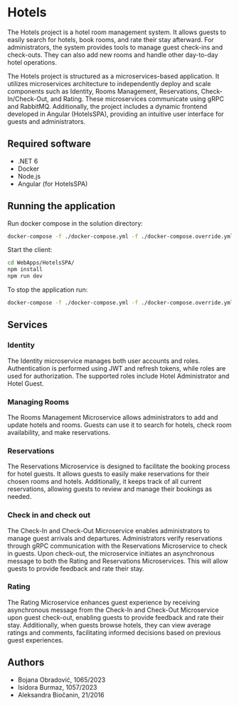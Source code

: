 # Hotels


The Hotels project is a hotel room management system. It allows guests to easily search for 
hotels, book rooms, and rate their stay afterward. For administrators, the system provides tools to manage 
guest check-ins and check-outs. They can also add new rooms and handle other day-to-day hotel 
operations.

The Hotels project is structured as a microservices-based application. It utilizes microservices 
architecture to independently deploy and scale components such as Identity, Rooms Management, Reservations, 
Check-In/Check-Out, and Rating. These microservices communicate using gRPC and RabbitMQ. Additionally, 
the project includes a dynamic frontend developed in Angular (HotelsSPA), providing an intuitive 
user interface for guests and administrators.

## Required software
- .NET 6
- Docker
- Node.js
- Angular (for HotelsSPA)

## Running the application
Run docker compose in the solution directory:
```sh
docker-compose -f ./docker-compose.yml -f ./docker-compose.override.yml up -d --build
```

Start the client:
```sh
cd WebApps/HotelsSPA/
npm install
npm run dev
```

To stop the application run:
```sh
docker-compose -f ./docker-compose.yml -f ./docker-compose.override.yml down
```

## Services

### Identity
The Identity microservice manages both user accounts and roles. 
Authentication is performed using JWT and refresh tokens, while roles are used for authorization. 
The supported roles include Hotel Administrator and Hotel Guest.

### Managing Rooms
The Rooms Management Microservice allows administrators to add and update hotels and rooms. 
Guests can use it to search for hotels, check room availability, and make reservations.

### Reservations

The Reservations Microservice is designed to facilitate the booking process for hotel guests. It allows guests 
to easily make reservations for their chosen rooms and hotels. Additionally, it keeps track of all current
reservations, allowing guests to review and manage their bookings as needed. 

### Check in and check out
The Check-In and Check-Out Microservice enables administrators to manage guest arrivals and departures. 
Administrators verify reservations through gRPC communication with the Reservations Microservice 
to check in guests. Upon check-out, the microservice initiates an asynchronous message to both the Rating and 
Reservations Microservices. This will allow guests to provide feedback and rate their stay.

### Rating
The Rating Microservice enhances guest experience by receiving asynchronous message from the Check-In and 
Check-Out Microservice upon guest check-out, enabling guests to provide feedback and rate their stay. 
Additionally, when guests browse hotels, they can view average ratings and comments, 
facilitating informed decisions based on previous guest experiences.


## Authors
- Bojana Obradović, 1065/2023
- Isidora Burmaz, 1057/2023
- Aleksandra Biočanin, 21/2016


